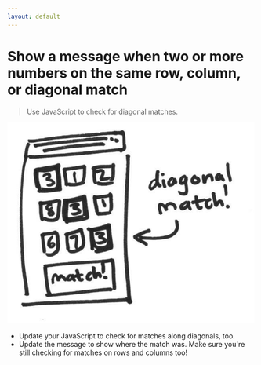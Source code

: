 ```yaml
---
layout: default
---
```


# Show a message when two or more numbers on the same row, column, or diagonal match

> Use JavaScript to check for diagonal matches.

![](./img/8.jpg)

* Update your JavaScript to check for matches along diagonals, too.
* Update the message to show where the match was. Make sure you're still checking for matches on rows and columns too!
